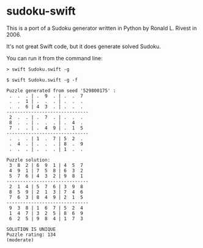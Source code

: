 # sudoku-swift
This is a port of a Sudoku generator written in Python by Ronald L. Rivest in 2006.

It's not great Swift code, but it does generate solved Sudoku. 

You can run it from the command line:

```
> swift Sudoku.swift -g

$ swift Sudoku.swift -g -f

Puzzle generated from seed '529800175' :
 .  .  . | .  9  . | .  .  7 
 .  .  1 | .  .  . | .  .  . 
 .  .  6 | 4  3  . | .  .  . 
------------------------------
 2  .  . | .  7  . | .  .  . 
 8  .  . | .  .  . | .  4  . 
 7  .  . | .  4  9 | .  1  5 
------------------------------
 .  .  . | 1  .  7 | 5  2  . 
 .  4  . | .  .  . | 8  .  9 
 .  .  . | .  .  . | 1  .  . 

Puzzle solution:
 3  8  2 | 6  9  1 | 4  5  7 
 4  9  1 | 7  5  8 | 6  3  2 
 5  7  6 | 4  3  2 | 9  8  1 
------------------------------
 2  1  4 | 5  7  6 | 3  9  8 
 8  5  9 | 2  1  3 | 7  4  6 
 7  6  3 | 8  4  9 | 2  1  5 
------------------------------
 9  3  8 | 1  6  7 | 5  2  4 
 1  4  7 | 3  2  5 | 8  6  9 
 6  2  5 | 9  8  4 | 1  7  3 

SOLUTION IS UNIQUE
Puzzle rating: 134
(moderate)
```
